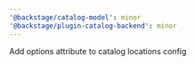 ```yaml
---
'@backstage/catalog-model': minor
'@backstage/plugin-catalog-backend': minor
---
```


Add options attribute to catalog locations config
